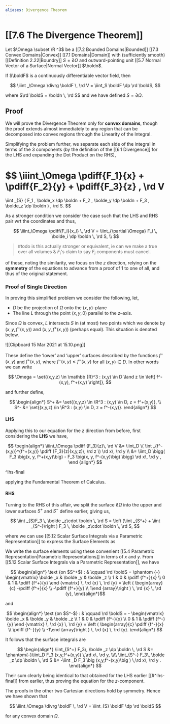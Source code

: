 ```yaml
---
aliases: Divergence Theorem
---
```


# [[7.6 The Divergence Theorem]]

Let $\Omega \subset \R ^3$ be a [[7.2 Bounded Domains|Bounded]] [[7.3 Convex Domains|Convex]] [[7.1 Domains|Domain]] with (sufficiently smooth) [[Definition 2.22|Boundry]] $S = \partial \Omega$ and outward-pointing unit [[5.7 Normal Vector of a Surface|Normal Vector]] $\boldn$.

If $\boldF$ is a continuously differentiable vector field, then

$$
\iiint _\Omega \divrg \boldF \, \rd V =
\iint_S \boldF \dp \rd \boldS,
$$

where $\rd \boldS = \boldn \, \rd S$ and we have defined $S = \partial \Omega$.

## Proof

We will prove the Divergence Theorem only for **convex domains**, though the proof extends almost immediately to any region that can be decomposed into convex regions through the Linearity of the Integral.

Simplifying the problem further, we separate each side of the integral in terms of the 3 components (by the definition of the [[6.1 Divergence]] for the LHS and expanding the Dot Product on the RHS),

$$
\iiint_\Omega \pdiff{F_1}{x} + \pdiff{F_2}{y} + \pdiff{F_3}{z} \, \rd V
=
\iint _{S} \(
	F_1 \, \bolde_x \dp \boldn + 
	F_2 \, \bolde_y \dp \boldn + 
	F_3 \, \bolde_z \dp \boldn
\) \, \rd S.
$$

As a stronger condition we consider the case such that the LHS and RHS pair wrt the coordinates and thus, 

$$
\iiint_\Omega \pdiff{F_i}{x_i} \, \rd V =
\iint_{\partial \Omega} F_i \, \bolde_i \dp \boldn \, \rd S, \\
$$

> #todo is this actually stronger or equivalent, ie can we make a true over all volumes & $F_i$'s claim to say $F_i$ components must cancel.

of these, noting the similarity, we focus on the $z$ direction, relying on the **symmetry** of the equations to advance from a proof of 1 to one of all, and thus of the original statement.

### Proof of Single Direction

In proving this simplified problem we consider the following, let,

- $D$ be the projection of $\Omega$ onto the $(x,y)$–plane
- The line $L$ through the point $(x,y,0)$ parallel to the $z$–axis.

Since $\Omega$ is convex, $L$ intersects $S$ in (at most) two points which we denote by $(x,y,f^-(x,y))$ and $(x,y,f^+(x,y))$ (perhaps equal). This situation is denoted below.

![[Clipboard 15 Mar 2021 at 15.10.png]]

These define the ‘lower’ and ‘upper’ surfaces described by the functions $f^-(x,y)$ and $f^+(x,y)$, where $f^-(x,y) \le f^+(x,y)$ for all $(x,y) \in D$.  In other words we can write

$$
\Omega = \set{(x,y,z) \in \mathbb {R}^3 :  (x,y) \in D \land z \in \left[ f^-(x,y), f^+(x,y) \right]},
$$

and further define,

$$
\begin{align*}
S^+ &= \set{(x,y,z) \in \R^3 : (x,y) \in D, z = f^+(x,y)},
\\
S^- &= \set{(x,y,z) \in \R^3 : (x,y) \in D, z = f^-(x,y)}.
\end{align*}
$$

#### LHS 

Applying this to our equation for the $z$ direction from before, first considering the **LHS** we have,

$$
\begin{align*}
\iiint_\Omega \pdiff {F_3}{z}\, \rd V
&=
\iint_D \(
	\int _{f^-(x,y)}^{f^+(x,y)} \pdiff {F_3}{z}(x,y,z)\, \rd z
\) \rd x\, \rd y
\\ &=
\iint_D \bigg(
	F_3 \big(x, y, f^+(x,y)\big) - F_3 \big(x, y, f^-(x,y)\big)
\bigg) \rd x\, \rd y ,
\end {align*}
$$

^lhs-final

applying the Fundamental Theorem of Calculus.

#### RHS

Turning to the RHS of this affair, we split the surface $\partial \Omega$ into the upper and lower surfaces $S^+$ and $S^-$ define earlier, giving us,

$$ \iint _{S}F_3 \, \bolde _z\cdot \boldn \, \rd S = \left (\iint _{S^+} + \iint _{S^-}\right ) F_3 \, \bolde _z\cdot \boldn \, \rd S, $$

where we can use [[5.12 Scalar Surface Integrals via a Parametric Representation]] to express the Surface Elements as

We write the surface elements using these convenient [[5.4 Parametric Representation|Parametric Representations]] in terms of $x$ and $y$. From [[5.12 Scalar Surface Integrals via a Parametric Representation]], we have

$$ \begin{align*}
\text {on $S^+$} : & \qquad \rd \boldS = \phantom {-} \begin{vmatrix} \bolde _x & \bolde _y & \bolde _z \\ 1 & 0 & \pdiff {f^+}{x} \\ 0 & 1 & \pdiff {f^+}{y} \end {vmatrix} \, \rd {x} \, \rd {y} = \left ( \begin{array}{c} -\pdiff {f^+}{x} \\ -\pdiff {f^+}{y} \\ 1\end {array}\right ) \, \rd {x} \, \rd {y},
\end{align*}$$

and

$$
\begin{align*}
\text {on $S^-$} : & \qquad \rd \boldS = - \begin{vmatrix} \bolde _x & \bolde _y & \bolde _z \\ 1 & 0 & \pdiff {f^-}{x} \\ 0 & 1 & \pdiff {f^-}{y} \end {vmatrix} \, \rd {x} \, \rd {y} = \left ( \begin{array}{c} \pdiff {f^-}{x} \\ \pdiff {f^-}{y} \\ -1\end {array}\right ) \, \rd {x} \, \rd {y}. 
\end{align*}
$$

It follows that the surface integrals are

$$
\begin{align*}
\iint_{S^+} F_3\, \bolde _z \dp \boldn \, \rd S
&= \phantom{-}\iint_D F_3 (x,y,f^+(x,y)) \,\rd x\, \rd y,
\\\\
\iint_{S^-} F_3\, \bolde _z \dp \boldn \, \rd S
&= -\iint _D F_3 \big (x,y,f^-(x,y)\big ) \,\rd x\, \rd y . 
\end{align*}
$$

Their sum clearly being identical to that obtained for the LHS earlier [[#^lhs-final]]  from earlier, thus proving the equation for the $z$-component.

The proofs in the other two Cartesian directions hold by symmetry. Hence we have shown that

$$
\iiint_\Omega \divrg \boldF \, \rd V =
\iint_{S} \boldF \dp \rd \boldS
$$

for any convex domain $\Omega$.
